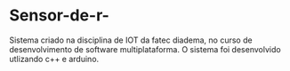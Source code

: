 # Sensor-de-r-
Sistema criado na disciplina de IOT da fatec diadema, no curso de desenvolvimento de software multiplataforma. O sistema foi desenvolvido utlizando c++ e arduino.
